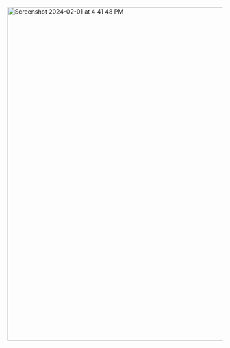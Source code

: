 <img width="780" alt="Screenshot 2024-02-01 at 4 41 48 PM" src="https://github.com/larijanim/https---github.com-larijanim-task-filter/assets/34726890/d6bcf875-7929-4b33-a63c-615ce64901dd">
